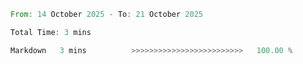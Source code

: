 <!--START_SECTION:waka-->

```rust
From: 14 October 2025 - To: 21 October 2025

Total Time: 3 mins

Markdown   3 mins          >>>>>>>>>>>>>>>>>>>>>>>>>   100.00 %
```

<!--END_SECTION:waka-->
